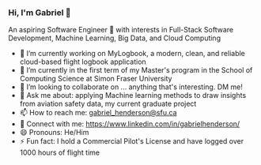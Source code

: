 ### Hi, I'm Gabriel 👋

An aspiring Software Engineer 🚀 with interests in Full-Stack Software Development, Machine Learning, Big Data, and Cloud Computing

- 🔭 I’m currently working on MyLogbook, a modern, clean, and reliable cloud-based flight logbook application
- 🌱 I’m currently in the first term of my Master's program in the School of Computing Science at Simon Fraser University
- 👯 I’m looking to collaborate on ... anything that's interesting. DM me!
- 💬 Ask me about: applying Machine learning methods to draw insights from aviation safety data, my current graduate project
- 📫 How to reach me: gabriel_henderson@sfu.ca
- 🔗 Connect with me: https://www.linkedin.com/in/gabrielhenderson/
- 😄 Pronouns: He/Him
- ⚡ Fun fact: I hold a Commercial Pilot's License and have logged over 1000 hours of flight time
